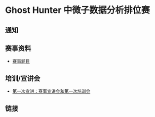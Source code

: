 # Ghost Hunter 中微子数据分析排位赛

## 通知

## 赛事资料

- [赛事题目](./data/gh2024.md)

## 培训/宣讲会

- [第一次宣讲：赛事宣讲会和第一次培训会](./data/briefing-and-data-set.md)

## 链接

